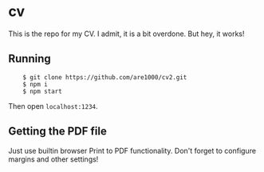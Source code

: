 # cv

This is the repo for my CV. I admit, it is a bit overdone. But hey, it works!

## Running

```
    $ git clone https://github.com/are1000/cv2.git
    $ npm i
    $ npm start
```

Then open `localhost:1234`.

## Getting the PDF file

Just use builtin browser Print to PDF functionality. Don't forget to configure margins and other settings!
